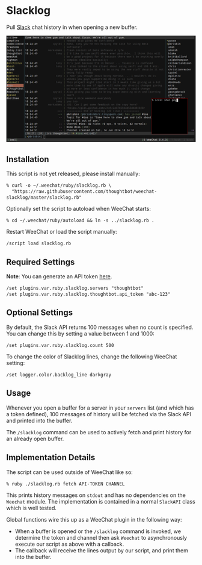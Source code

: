 # Slacklog

Pull [Slack][] chat history in when opening a new buffer.

[slack]: https://slack.com/

![shot](shot.png)

## Installation

This script is not yet released, please install manually:

```
% curl -o ~/.weechat/ruby/slacklog.rb \
  "https://raw.githubusercontent.com/thoughtbot/weechat-slacklog/master/slacklog.rb"
```

Optionally set the script to autoload when WeeChat starts:

```
% cd ~/.weechat/ruby/autoload && ln -s ../slacklog.rb .
```

Restart WeeChat or load the script manually:

```
/script load slacklog.rb
```

## Required Settings

**Note**: You can generate an API token [here][docs].

```
/set plugins.var.ruby.slacklog.servers "thoughtbot"
/set plugins.var.ruby.slacklog.thoughtbot.api_token "abc-123"
```

[docs]: https://api.slack.com#auth

## Optional Settings

By default, the Slack API returns 100 messages when no count is 
specified. You can change this by setting a value between 1 and 1000:

```
/set plugins.var.ruby.slacklog.count 500
```

To change the color of Slacklog lines, change the following WeeChat 
setting:

```
/set logger.color.backlog_line darkgray
```

## Usage

Whenever you open a buffer for a server in your `servers` list (and 
which has a token defined), 100 messages of history will be fetched via 
the Slack API and printed into the buffer.

The `/slacklog` command can be used to actively fetch and print history 
for an already open buffer.

## Implementation Details

The script can be used outside of WeeChat like so:

```
% ruby ./slacklog.rb fetch API-TOKEN CHANNEL
```

This prints history messages on `stdout` and has no dependencies on the 
`Weechat` module. The implementation is contained in a normal `SlackAPI` 
class which is well tested.

Global functions wire this up as a WeeChat plugin in the following way:

- When a buffer is opened or the `/slacklog` command is invoked, we 
  determine the token and channel then ask `Weechat` to asynchronously 
  execute our script as above with a callback.
- The callback will receive the lines output by our script, and print 
  them into the buffer.
